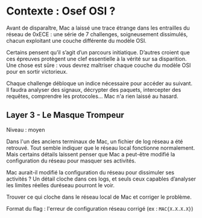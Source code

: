 # Contexte : Osef OSI ?

Avant de disparaître, Mac a laissé une trace étrange dans les entrailles du réseau de 0xECE : une série de 7 challenges, soigneusement dissimulés, chacun exploitant une couche différente du modèle OSI.

Certains pensent qu’il s’agit d’un parcours initiatique. D’autres croient que ces épreuves protègent une clef essentielle à la vérité sur sa disparition. Une chose est sûre : vous devrez maîtriser chaque couche du modèle OSI pour en sortir victorieux.

Chaque challenge débloque un indice nécessaire pour accéder au suivant. Il faudra analyser des signaux, décrypter des paquets, intercepter des requêtes, comprendre les protocoles... Mac n'a rien laissé au hasard.

## Layer 3 - Le Masque Trompeur

Niveau : moyen

Dans l'un des anciens terminaux de Mac, un fichier de log réseau a été retrouvé. Tout semble indiquer que le réseau local fonctionne normalement. Mais certains détails laissent penser que Mac a peut-être modifié la configuration du réseau pour masquer ses activités.

Mac aurait-il modifié la configuration du réseau pour dissimuler ses activités ? Un détail cloche dans ces logs, et seuls ceux capables d’analyser les limites réelles duréseau pourront le voir.

Trouver ce qui cloche dans le réseau local de Mac et corriger le problème.

Format du flag : l'erreur de configuration réseau corrigé (ex : `MAC{X.X.X.X}`)
